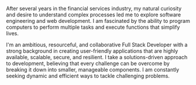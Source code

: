 After several years in the financial services industry, my natural curiosity and desire to understand complex processes led me to explore software engineering and web development. I am fascinated by the ability to program computers to perform multiple tasks and execute functions that simplify lives.

I'm an ambitious, resourceful, and collaborative Full Stack Developer with a strong background in creating user-friendly applications that are highly available, scalable, secure, and resilient. I take a solutions-driven approach to development, believing that every challenge can be overcome by breaking it down into smaller, manageable components. I am constantly seeking dynamic and efficient ways to tackle challenging problems.

